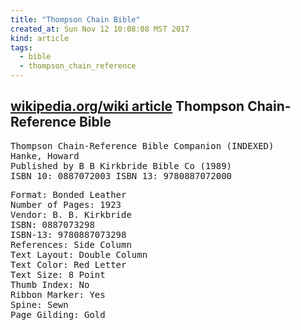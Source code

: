 ```yaml
---
title: "Thompson Chain Bible"
created_at: Sun Nov 12 10:08:08 MST 2017
kind: article
tags:
  - bible
  - thompson_chain_reference
---
```


<h2>
  <a href="https://en.wikipedia.org/wiki/Thompson_Chain-Reference_Bible" target="_blank">wikipedia.org/wiki article</a>
  Thompson Chain-Reference Bible
</h2>


<pre>
Thompson Chain-Reference Bible Companion (INDEXED)
Hanke, Howard
Published by B B Kirkbride Bible Co (1989)
ISBN 10: 0887072003 ISBN 13: 9780887072000
</pre>

<pre>
Format: Bonded Leather
Number of Pages: 1923
Vendor: B. B. Kirkbride
ISBN: 0887073298
ISBN-13: 9780887073298
References: Side Column
Text Layout: Double Column
Text Color: Red Letter
Text Size: 8 Point
Thumb Index: No
Ribbon Marker: Yes
Spine: Sewn
Page Gilding: Gold
</pre>

<!--
html boilerplate
<a href="" target="_blank"></a>
<a name=""></a>
<img src="" width="400px">
<ul>
  <li></li>
</ul>
<pre>
</pre>
<p style="margin-bottom: 2em;"></p>
<hr style="border: 0; height: 3px; background: #333; background-image: linear-gradient(to right, #ccc, #333, #ccc);">
<pre><code>
</code></pre>
<math xmlns='http://www.w3.org/1998/Math/MathML' display='block'>
</math>
-->
